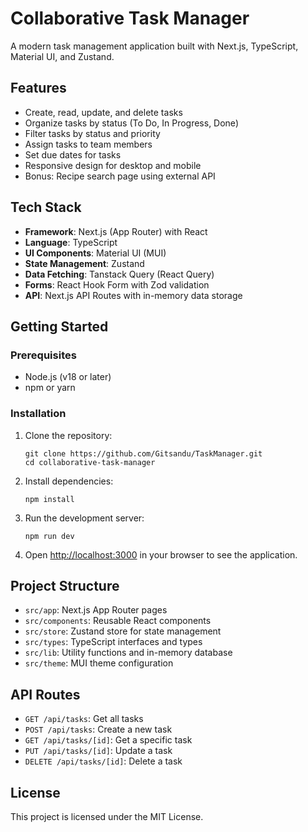# Collaborative Task Manager

A modern task management application built with Next.js, TypeScript, Material UI, and Zustand.

## Features

- Create, read, update, and delete tasks
- Organize tasks by status (To Do, In Progress, Done)
- Filter tasks by status and priority
- Assign tasks to team members
- Set due dates for tasks
- Responsive design for desktop and mobile
- Bonus: Recipe search page using external API

## Tech Stack

- **Framework**: Next.js (App Router) with React
- **Language**: TypeScript
- **UI Components**: Material UI (MUI)
- **State Management**: Zustand
- **Data Fetching**: Tanstack Query (React Query)
- **Forms**: React Hook Form with Zod validation
- **API**: Next.js API Routes with in-memory data storage

## Getting Started

### Prerequisites

- Node.js (v18 or later)
- npm or yarn

### Installation

1. Clone the repository:
   ```
   git clone https://github.com/Gitsandu/TaskManager.git
   cd collaborative-task-manager
   ```

2. Install dependencies:
   ```
   npm install
   ```

3. Run the development server:
   ```
   npm run dev
   ```

4. Open [http://localhost:3000](http://localhost:3000) in your browser to see the application.

## Project Structure

- `src/app`: Next.js App Router pages
- `src/components`: Reusable React components
- `src/store`: Zustand store for state management
- `src/types`: TypeScript interfaces and types
- `src/lib`: Utility functions and in-memory database
- `src/theme`: MUI theme configuration

## API Routes

- `GET /api/tasks`: Get all tasks
- `POST /api/tasks`: Create a new task
- `GET /api/tasks/[id]`: Get a specific task
- `PUT /api/tasks/[id]`: Update a task
- `DELETE /api/tasks/[id]`: Delete a task

## License

This project is licensed under the MIT License.
